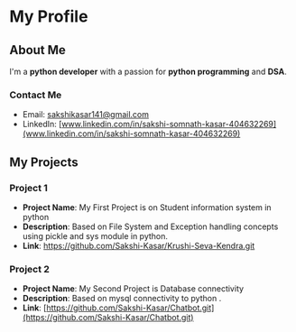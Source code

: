 # My Profile

## About Me

I'm a **python developer** with a passion for **python programming** and **DSA**.

### Contact Me

- Email: [sakshikasar141@gmail.com](mailto:sakshikasar141@gmail.com)
- LinkedIn: [www.linkedin.com/in/sakshi-somnath-kasar-404632269](www.linkedin.com/in/sakshi-somnath-kasar-404632269)

## My Projects

### Project 1

- **Project Name**: My First Project is on Student information system  in python 
- **Description**: Based on File System and Exception handling concepts using pickle and sys module in python.
- **Link**: https://github.com/Sakshi-Kasar/Krushi-Seva-Kendra.git

### Project 2

- **Project Name**: My Second Project is Database connectivity 
- **Description**: Based on mysql connectivity to python .
- **Link**: [https://github.com/Sakshi-Kasar/Chatbot.git](https://github.com/Sakshi-Kasar/Chatbot.git)



